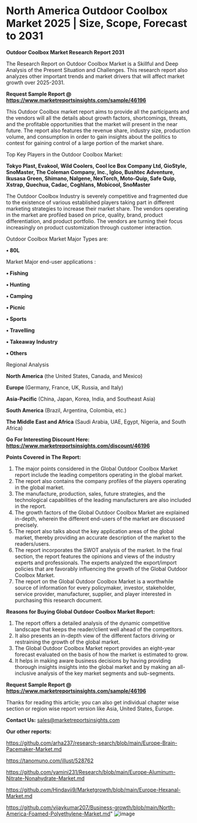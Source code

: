 # North America Outdoor Coolbox Market 2025 | Size, Scope, Forecast to 2031

<strong>Outdoor Coolbox Market Research Report 2031</strong>

The Research Report on Outdoor Coolbox Market is a Skillful and Deep Analysis of the Present Situation and Challenges. This research report also analyzes other important trends and market drivers that will affect market growth over 2025-2031.

<strong>Request Sample Report @ <a href=https://www.marketreportsinsights.com/sample/46196>https://www.marketreportsinsights.com/sample/46196</a></strong>

This Outdoor Coolbox market report aims to provide all the participants and the vendors will all the details about growth factors, shortcomings, threats, and the profitable opportunities that the market will present in the near future. The report also features the revenue share, industry size, production volume, and consumption in order to gain insights about the politics to contest for gaining control of a large portion of the market share.

Top Key Players in the Outdoor Coolbox Market:

<strong>Tokyo Plast, Evakool, Wild Coolers, Cool Ice Box Company Ltd, GioStyle, SnoMaster, The Coleman Company, Inc., Igloo, Bushtec Adventure, Ikusasa Green, Shimano, Nalgene, NexTorch, Moto-Quip, Safe Quip, Xstrap, Quechua, Cadac, Coghlans, Mobicool, SnoMaster</strong>

The Outdoor Coolbox Industry is severely competitive and fragmented due to the existence of various established players taking part in different marketing strategies to increase their market share. The vendors operating in the market are profiled based on price, quality, brand, product differentiation, and product portfolio. The vendors are turning their focus increasingly on product customization through customer interaction.

Outdoor Coolbox Market Major Types are:

<strong>•  80L</strong>

Market Major end-user applications :

<strong>•  Fishing

•  Hunting

•  Camping

•  Picnic

•  Sports

•  Travelling

•  Takeaway Industry

•  Others</strong>

Regional Analysis

</u><strong><b>North America</b></strong> (the United States, Canada, and Mexico)

<strong><b>Europe </b></strong>(Germany, France, UK, Russia, and Italy)

<strong><b>Asia-Pacific</b></strong> (China, Japan, Korea, India, and Southeast Asia)

<strong><b>South America</b></strong> (Brazil, Argentina, Colombia, etc.)

<strong><b>The Middle East and Africa</b></strong> (Saudi Arabia, UAE, Egypt, Nigeria, and South Africa)

<strong>Go For Interesting Discount Here: <a href=https://www.marketreportsinsights.com/discount/46196>https://www.marketreportsinsights.com/discount/46196</a></strong>

<strong>Points Covered in The Report:</strong>
<ol>
  <li>The major points considered in the Global Outdoor Coolbox Market report include the leading competitors operating in the global market.</li>
  <li>The report also contains the company profiles of the players operating in the global market.</li>
  <li>The manufacture, production, sales, future strategies, and the technological capabilities of the leading manufacturers are also included in the report.</li>
  <li>The growth factors of the Global Outdoor Coolbox Market are explained in-depth, wherein the different end-users of the market are discussed precisely.</li>
  <li>The report also talks about the key application areas of the global market, thereby providing an accurate description of the market to the readers/users.</li>
  <li>The report incorporates the SWOT analysis of the market. In the final section, the report features the opinions and views of the industry experts and professionals. The experts analyzed the export/import policies that are favorably influencing the growth of the Global Outdoor Coolbox Market.</li>
  <li>The report on the Global Outdoor Coolbox Market is a worthwhile source of information for every policymaker, investor, stakeholder, service provider, manufacturer, supplier, and player interested in purchasing this research document.</li>
</ol>
<strong>Reasons for Buying Global Outdoor Coolbox Market Report:</strong>

<ol>
  <li>The report offers a detailed analysis of the dynamic competitive landscape that keeps the reader/client well ahead of the competitors.</li>
  <li>It also presents an in-depth view of the different factors driving or restraining the growth of the global market.</li>
  <li>The Global Outdoor Coolbox Market report provides an eight-year forecast evaluated on the basis of how the market is estimated to grow.</li>
  <li>It helps in making aware business decisions by having providing thorough insights insights into the global market and by making an all-inclusive analysis of the key market segments and sub-segments.</li>
</ol>
<strong>Request Sample Report @ <a href=https://www.marketreportsinsights.com/sample/46196>https://www.marketreportsinsights.com/sample/46196</a></strong>


Thanks for reading this article; you can also get individual chapter wise section or region wise report version like Asia, United States, Europe.

<strong>Contact Us:</strong>
sales@marketreportsinsights.com

<strong>Our other reports:</strong>

<a href=https://github.com/arha237/research-search/blob/main/Europe-Brain-Pacemaker-Market.md>https://github.com/arha237/research-search/blob/main/Europe-Brain-Pacemaker-Market.md</a>

<a href=https://tanomuno.com/illust/528762>https://tanomuno.com/illust/528762</a>

<a href=https://github.com/yamini231/Research/blob/main/Europe-Aluminum-Nitrate-Nonahydrate-Market.md>https://github.com/yamini231/Research/blob/main/Europe-Aluminum-Nitrate-Nonahydrate-Market.md</a>

<a href=https://github.com/Hindavii9/Marketgrowth/blob/main/Europe-Hexanal-Market.md>https://github.com/Hindavii9/Marketgrowth/blob/main/Europe-Hexanal-Market.md</a>

<a href=https://github.com/vijaykumar207/Business-growth/blob/main/North-America-Foamed-Polyethylene-Market.md>https://github.com/vijaykumar207/Business-growth/blob/main/North-America-Foamed-Polyethylene-Market.md</a>"
![image](https://github.com/user-attachments/assets/35d42041-87e9-486e-b7c6-eddde0d4c7a8)
